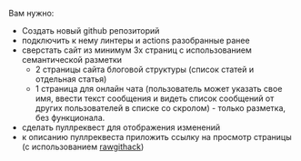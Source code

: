 Вам нужно:

- Создать новый github репозиторий
- подключить к нему линтеры и actions разобранные ранее
- сверстать сайт из минимум 3х страниц с использованием семантической разметки
    - 2 страницы сайта блоговой структуры (список статей и отдельная статья)
    - 1 страница для онлайн чата (пользователь может указать свое имя, ввести текст сообщения и видеть список сообщений от других пользователей в списке со скролом) - только разметка, без функционала.
- сделать пуллреквест для отображения изменений
- к описанию пуллреквеста приложить ссылку на просмотр страницы (с использованием [rawgithack](https://raw.githack.com/))